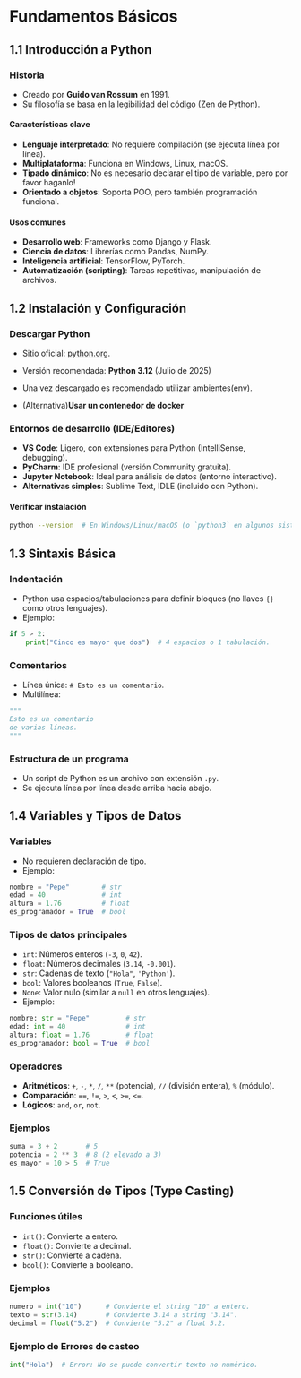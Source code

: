 # Fundamentos Básicos

## **1.1 Introducción a Python**

### **Historia**

- Creado por **Guido van Rossum** en 1991.
- Su filosofía se basa en la legibilidad del código (Zen de Python).

#### **Características clave**

- **Lenguaje interpretado**: No requiere compilación (se ejecuta línea por línea).
- **Multiplataforma**: Funciona en Windows, Linux, macOS.
- **Tipado dinámico**: No es necesario declarar el tipo de variable, pero por favor haganlo!
- **Orientado a objetos**: Soporta POO, pero también programación funcional.

#### **Usos comunes**

- **Desarrollo web**: Frameworks como Django y Flask.
- **Ciencia de datos**: Librerías como Pandas, NumPy.
- **Inteligencia artificial**: TensorFlow, PyTorch.
- **Automatización (scripting)**: Tareas repetitivas, manipulación de archivos.

## **1.2 Instalación y Configuración**

### **Descargar Python**

- Sitio oficial: [python.org](https://www.python.org/downloads/).
- Versión recomendada: **Python 3.12** (Julio de 2025)
- Una vez descargado es recomendado utilizar ambientes(env).

- (Alternativa)**Usar un contenedor de docker**

### **Entornos de desarrollo (IDE/Editores)**

- **VS Code**: Ligero, con extensiones para Python (IntelliSense, debugging).
- **PyCharm**: IDE profesional (versión Community gratuita).
- **Jupyter Notebook**: Ideal para análisis de datos (entorno interactivo).
- **Alternativas simples**: Sublime Text, IDLE (incluido con Python).

#### **Verificar instalación**
  ```bash
  python --version  # En Windows/Linux/macOS (o `python3` en algunos sistemas).
  ```

## **1.3 Sintaxis Básica**

### **Indentación**

- Python usa espacios/tabulaciones para definir bloques (no llaves `{}` como otros lenguajes).
- Ejemplo:
```python
if 5 > 2:
    print("Cinco es mayor que dos")  # 4 espacios o 1 tabulación.
```

### **Comentarios**

- Línea única: `# Esto es un comentario`.
- Multilínea:
```python
"""
Esto es un comentario
de varias líneas.
"""
```

### **Estructura de un programa**

- Un script de Python es un archivo con extensión `.py`.
- Se ejecuta línea por línea desde arriba hacia abajo.



## **1.4 Variables y Tipos de Datos**

### **Variables**

- No requieren declaración de tipo.
- Ejemplo:
```python linenums="1" title="Ejemplo sin tipos"
nombre = "Pepe"        # str
edad = 40              # int
altura = 1.76          # float
es_programador = True  # bool
```

### **Tipos de datos principales**

- `int`: Números enteros (`-3`, `0`, `42`).
- `float`: Números decimales (`3.14`, `-0.001`).
- `str`: Cadenas de texto (`"Hola"`, `'Python'`).
- `bool`: Valores booleanos (`True`, `False`).
- `None`: Valor nulo (similar a `null` en otros lenguajes).
- Ejemplo:
```python linenums="1" title="Ejemplo con tipos"
nombre: str = "Pepe"         # str
edad: int = 40               # int
altura: float = 1.76         # float
es_programador: bool = True  # bool
```

### **Operadores**
  - **Aritméticos**: `+`, `-`, `*`, `/`, `**` (potencia), `//` (división entera), `%` (módulo).
  - **Comparación**: `==`, `!=`, `>`, `<`, `>=`, `<=`.
  - **Lógicos**: `and`, `or`, `not`.

### **Ejemplos**

```python linenums="1"
suma = 3 + 2       # 5
potencia = 2 ** 3  # 8 (2 elevado a 3)
es_mayor = 10 > 5  # True
```

## **1.5 Conversión de Tipos (Type Casting)**

### **Funciones útiles**

- `int()`: Convierte a entero.
- `float()`: Convierte a decimal.
- `str()`: Convierte a cadena.
- `bool()`: Convierte a booleano.

### **Ejemplos**

```python linenums="1" title="Ejemplo de cast"
numero = int("10")      # Convierte el string "10" a entero.
texto = str(3.14)       # Convierte 3.14 a string "3.14".
decimal = float("5.2")  # Convierte "5.2" a float 5.2.
```

### **Ejemplo de Errores de casteo**

```python
int("Hola")  # Error: No se puede convertir texto no numérico.
```

